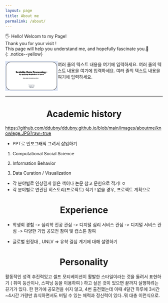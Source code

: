```yaml
---
layout: page
title: About me
permalink: /about/
---
```


🖐️ Hello! Welcom to my Page!   
Thank you for your visit !    
This page will help you understand me, and hopefully fascinate you.🤗      
{: .notice--yellow}


<div style="display: flex;">
  <div style="flex: 1;">
    <img src="https://github.com/ddubny/ddubny.github.io/blob/main/images/post_5/post_5-01.png?raw=true" alt="이미지 대체 텍스트" style="height: auto; width: 100%;">
  </div>
  <div style="flex: 2;">
    여러 줄의 텍스트 내용을 여기에 입력하세요. 여러 줄의 텍스트 내용을 여기에 입력하세요. 여러 줄의 텍스트 내용을 여기에 입력하세요.
  </div>
</div>

---- 

# <center> Academic history <center> 
  
    
https://github.com/ddubny/ddubny.github.io/blob/main/images/aboutme/knowlege.JPG?raw=true 


- PPT로 인포그래픽 그려서 삽입하기 

1. Computational Social Science 

2. Information Behavior 

3. Data Curation / Visualization


* 각 분야별로 인상깊게 읽은 책이나 논문 참고 문헌으로 적기! ㅇ
* 각 분야별로 연관된 히스토리(프로젝트) 적기 ! 없을 경우, 프로젝트 계획으로

# <center> Experience <center> 

- 학생회 경험 -> 심리학 전공 관심 -> 디지털 심리 서비스 관심 -> 디지털 서비스 관심 -> 다양한 기업 공모전 참여 및 캡스톤 참여 

- 글로벌 원정대 , UNLV => 유학 결심 계기에 대해 설명하기 


# <center> Personality <center> 

<justify> 활동적인 성격 추진력있고 셀프 모티베이션이 활발한 스타일이라는 것을 돌려서 표현하기
( 취미 등산이나, 스피닝 등을 이용하여 )
하고 싶은 것이 있으면 끝까지 실행하려는 끈기가 있다. 한 한기에 공모전을 쉬지 않고, 4번 출전했는데 이때 4달간 하루에 3시간~4시간 가량만 휴식하면서도 버틸 수 있는 체력과 정신력이 있다..뭐 대충 이런식으로. </justify>

